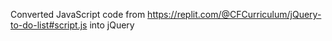 Converted JavaScript code from https://replit.com/@CFCurriculum/jQuery-to-do-list#script.js into jQuery